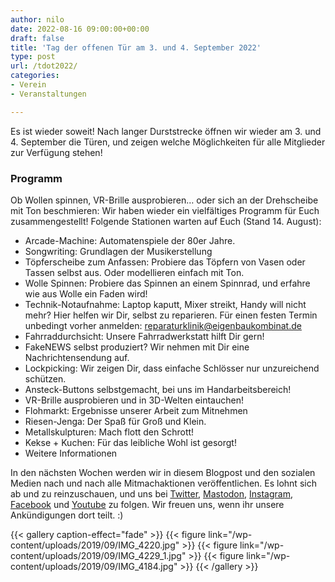 ```yaml
---
author: nilo
date: 2022-08-16 09:00:00+00:00
draft: false
title: 'Tag der offenen Tür am 3. und 4. September 2022'
type: post
url: /tdot2022/
categories:
- Verein
- Veranstaltungen

---
```



Es ist wieder soweit! Nach langer Durststrecke öffnen wir wieder am 3. und 4. September die Türen, und zeigen welche Möglichkeiten 
für alle Mitglieder zur Verfügung stehen!

<!-- more -->

### Programm

Ob Wollen spinnen, VR-Brille ausprobieren… oder sich an der Drehscheibe mit Ton beschmieren: Wir haben wieder ein vielfältiges Programm für Euch zusammengestellt!
Folgende Stationen warten auf Euch (Stand 14. August):

* Arcade-Machine: Automatenspiele der 80er Jahre.
* Songwriting: Grundlagen der Musikerstellung
* Töpferscheibe zum Anfassen: Probiere das Töpfern von Vasen oder Tassen selbst aus. Oder modellieren einfach mit Ton.
* Wolle Spinnen: Probiere das Spinnen an einem Spinnrad, und erfahre wie aus Wolle ein Faden wird!
* Technik-Notaufnahme: Laptop kaputt, Mixer streikt, Handy will nicht mehr? Hier helfen wir Dir, selbst zu reparieren. Für einen festen Termin unbedingt vorher anmelden: reparaturklinik@eigenbaukombinat.de
* Fahrraddurchsicht: Unsere Fahrradwerkstatt hilft Dir gern!
* FakeNEWS selbst produziert? Wir nehmen mit Dir eine Nachrichtensendung auf.
* Lockpicking: Wir zeigen Dir, dass einfache Schlösser nur unzureichend schützen.
* Ansteck-Buttons selbstgemacht, bei uns im Handarbeitsbereich!
* VR-Brille ausprobieren und in 3D-Welten eintauchen!
* Flohmarkt: Ergebnisse unserer Arbeit zum Mitnehmen
* Riesen-Jenga: Der Spaß für Groß und Klein.
* Metallskulpturen: Mach flott den Schrott!
* Kekse + Kuchen: Für das leibliche Wohl ist gesorgt!
* Weitere Informationen

In den nächsten Wochen werden wir in diesem Blogpost und den sozialen Medien nach und nach alle Mitmachaktionen veröffentlichen. Es lohnt sich ab und zu reinzuschauen, 
und uns bei [Twitter](https://twitter.com/ebkhalle), [Mastodon](https://chaos.social/@eigenbaukombinat), [Instagram](https://www.instagram.com/ebkhalle/), 
[Facebook](https://www.facebook.com/Eigenbaukombinat/) und [Youtube](https://www.youtube.com/channel/UCsfpJrx2csVoioxv6xrCqJA) zu folgen. Wir freuen uns, 
wenn ihr unsere Ankündigungen dort teilt. :)


{{< gallery caption-effect="fade" >}}
{{< figure link="/wp-content/uploads/2019/09/IMG_4220.jpg" >}}
{{< figure link="/wp-content/uploads/2019/09/IMG_4229_1.jpg" >}}
{{< figure link="/wp-content/uploads/2019/09/IMG_4184.jpg" >}}
{{< /gallery >}}

